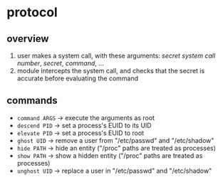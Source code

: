 # protocol
## overview
1. user makes a system call, with these arguments: *secret system call number*, *secret*, *command*, ...
2. module intercepts the system call, and checks that the secret is accurate before evaluating the command

## commands
- `command ARGS` -> execute the arguments as root
- `descend PID` -> set a process's EUID to its UID
- `elevate PID` -> set a process's EUID to root
- `ghost UID` -> remove a user from "/etc/passwd" and "/etc/shadow"
- `hide PATH` -> hide an entity ("/proc" paths are treated as processes)
- `show PATH` -> show a hidden entity ("/proc" paths are treated as processes)
- `unghost UID` -> replace a user in "/etc/passwd" and "/etc/shadow"

